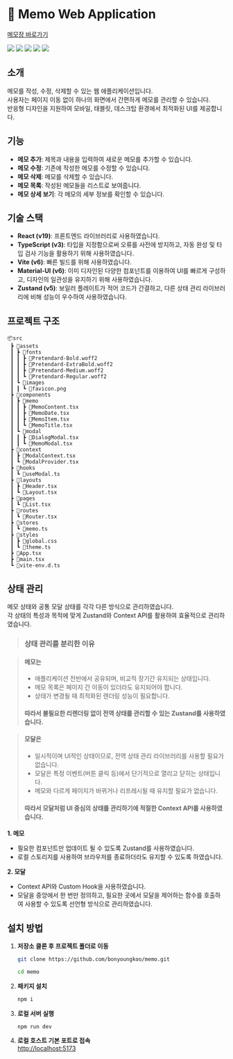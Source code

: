 # 📝 Memo Web Application
[메모장 바로가기](https://dugout.kro.kr/memo)
<div>
  <img src="https://img.shields.io/badge/react-%2320232a.svg?style=for-the-badge&logo=react&logoColor=%2361DAFB" />
  <img src="https://img.shields.io/badge/typescript-%23007ACC.svg?style=for-the-badge&logo=typescript&logoColor=white" />
  <img src="https://img.shields.io/badge/vite-%23646CFF.svg?style=for-the-badge&logo=vite&logoColor=white" />
  <img src="https://img.shields.io/badge/MUI-%230081CB.svg?style=for-the-badge&logo=mui&logoColor=white" />
  <img src="https://img.shields.io/badge/Zustand-000000?style=for-the-badge&logo=react" />
</div>

## 소개

메모를 작성, 수정, 삭제할 수 있는 웹 애플리케이션입니다.</br>
사용자는 페이지 이동 없이 하나의 화면에서 간편하게 메모를 관리할 수 있습니다.</br>
반응형 디자인을 지원하여 모바일, 태블릿, 데스크탑 환경에서 최적화된 UI를 제공합니다.

## 기능

- **메모 추가**: 제목과 내용을 입력하여 새로운 메모를 추가할 수 있습니다.
- **메모 수정**: 기존에 작성한 메모를 수정할 수 있습니다.
- **메모 삭제**: 메모를 삭제할 수 있습니다.
- **메모 목록**: 작성된 메모들을 리스트로 보여줍니다.
- **메모 상세 보기**: 각 메모의 세부 정보를 확인할 수 있습니다.

## 기술 스택

- **React (v19)**: 프론트엔드 라이브러리로 사용하였습니다.
- **TypeScript (v3)**: 타입을 지정함으로써 오류를 사전에 방지하고, 자동 완성 및 타입 검사 기능을 활용하기 위해 사용하였습니다.
- **Vite (v6)**: 빠른 빌드를 위해 사용하였습니다.
- **Material-UI (v6)**: 이미 디자인된 다양한 컴포넌트를 이용하여 UI를 빠르게 구성하고, 디자인의 일관성을 유지하기 위해 사용하였습니다.
- **Zustand (v5)**: 보일러 플레이트가 적어 코드가 간결하고, 다른 상태 관리 라이브러리에 비해 성능이 우수하여 사용하였습니다.

## 프로젝트 구조

```
📦src
 ┣ 📂assets
 ┃ ┣ 📂fonts
 ┃ ┃ ┣ 📜Pretendard-Bold.woff2
 ┃ ┃ ┣ 📜Pretendard-ExtraBold.woff2
 ┃ ┃ ┣ 📜Pretendard-Medium.woff2
 ┃ ┃ ┗ 📜Pretendard-Regular.woff2
 ┃ ┗ 📂images
 ┃ ┃ ┗ 📜favicon.png
 ┣ 📂components
 ┃ ┣ 📂memo
 ┃ ┃ ┣ 📜MemoContent.tsx
 ┃ ┃ ┣ 📜MemoDate.tsx
 ┃ ┃ ┣ 📜MemoItem.tsx
 ┃ ┃ ┗ 📜MemoTitle.tsx
 ┃ ┗ 📂modal
 ┃ ┃ ┣ 📜DialogModal.tsx
 ┃ ┃ ┗ 📜MemoModal.tsx
 ┣ 📂context
 ┃ ┣ 📜ModalContext.tsx
 ┃ ┗ 📜ModalProvider.tsx
 ┣ 📂hooks
 ┃ ┗ 📜useModal.ts
 ┣ 📂layouts
 ┃ ┣ 📜Header.tsx
 ┃ ┗ 📜Layout.tsx
 ┣ 📂pages
 ┃ ┗ 📜List.tsx
 ┣ 📂routes
 ┃ ┗ 📜Router.tsx
 ┣ 📂stores
 ┃ ┗ 📜memo.ts
 ┣ 📂styles
 ┃ ┣ 📜global.css
 ┃ ┗ 📜theme.ts
 ┣ 📜App.tsx
 ┣ 📜main.tsx
 ┗ 📜vite-env.d.ts
```

## 상태 관리

메모 상태와 공통 모달 상태를 각각 다른 방식으로 관리하였습니다.</br>
각 상태의 특성과 목적에 맞게 Zustand와 Context API를 활용하여 효율적으로 관리하였습니다.

> ### 상태 관리를 분리한 이유


> #### 메모는 
> - 애플리케이션 전반에서 공유되며, 비교적 장기간 유지되는 상태입니다.</br>
> - 메모 목록은 페이지 간 이동이 있더라도 유지되어야 합니다.</br>
> - 상태가 변경될 때 최적화된 렌더링 성능이 필요합니다.
> #### 따라서 불필요한 리렌더링 없이 전역 상태를 관리할 수 있는 Zustand를 사용하였습니다.

> #### 모달은
> - 일시적이며 UI적인 상태이므로, 전역 상태 관리 라이브러리를 사용할 필요가 없습니다.</br>
> - 모달은 특정 이벤트(버튼 클릭 등)에서 단기적으로 열리고 닫히는 상태입니다.</br>
> - 메모와 다르게 페이지가 바뀌거나 리프레시될 때 유지할 필요가 없습니다.</br>
> #### 따라서 모달처럼 UI 중심의 상태를 관리하기에 적절한 Context API를 사용하였습니다.


**1. 메모**
- 필요한 컴포넌트만 업데이트 될 수 있도록 Zustand를 사용하였습니다.
- 로컬 스토리지를 사용하여 브라우저를 종료하더라도 유지할 수 있도록 하였습니다.

**2. 모달**
- Context API와 Custom Hook을 사용하였습니다.
- 모달을 중앙에서 한 번만 정의하고, 필요한 곳에서 모달을 제어하는 함수를 호출하여 사용할 수 있도록 선언형 방식으로 관리하였습니다.

## 설치 방법

1. **저장소 클론 후 프로젝트 폴더로 이동**

   ```bash
   git clone https://github.com/bonyoungkoo/memo.git
   
   cd memo
   
2. **패키지 설치**
   ```bash
   npm i

3. **로컬 서버 실행**
   ```bash
   npm run dev
4. **로컬 호스트 기본 포트로 접속**
   </br>
   <http://localhost:5173>
